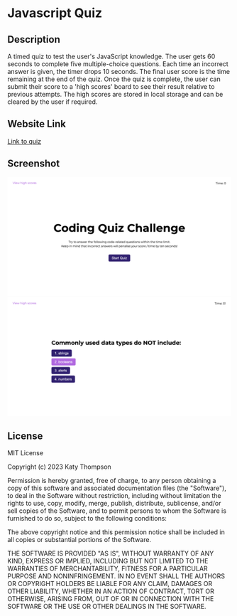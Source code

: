 # Javascript Quiz

## Description
A timed quiz to test the user's JavaScript knowledge. The user gets 60 seconds to complete five multiple-choice questions. Each time an incorrect answer is given, the timer drops 10 seconds. The final user score is the time remaining at the end of the quiz. Once the quiz is complete, the user can submit their score to a 'high scores' board to see their result relative to previous attempts. The high scores are stored in local storage and can be cleared by the user if required.

## Website Link
[Link to quiz](https://katyjmt.github.io/javascript-quiz/)

## Screenshot
![Screenshots of the website](./assets/coding-quiz-1.png)
![Screenshots of the website](./assets/coding-quiz-2.png)

## License
MIT License

Copyright (c) 2023 Katy Thompson

Permission is hereby granted, free of charge, to any person obtaining a copy of this software and associated documentation files (the "Software"), to deal in the Software without restriction, including without limitation the rights to use, copy, modify, merge, publish, distribute, sublicense, and/or sell copies of the Software, and to permit persons to whom the Software is furnished to do so, subject to the following conditions:

The above copyright notice and this permission notice shall be included in all copies or substantial portions of the Software.

THE SOFTWARE IS PROVIDED "AS IS", WITHOUT WARRANTY OF ANY KIND, EXPRESS OR IMPLIED, INCLUDING BUT NOT LIMITED TO THE WARRANTIES OF MERCHANTABILITY, FITNESS FOR A PARTICULAR PURPOSE AND NONINFRINGEMENT. IN NO EVENT SHALL THE AUTHORS OR COPYRIGHT HOLDERS BE LIABLE FOR ANY CLAIM, DAMAGES OR OTHER LIABILITY, WHETHER IN AN ACTION OF CONTRACT, TORT OR OTHERWISE, ARISING FROM, OUT OF OR IN CONNECTION WITH THE SOFTWARE OR THE USE OR OTHER DEALINGS IN THE SOFTWARE.

